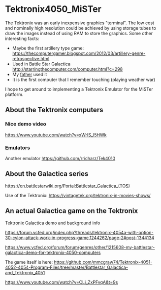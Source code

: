 Tektronix4050_MiSTer
==============================================================================

The Tektronix was an early inexpensive graphics "terminal".
The low cost and nominally high resolution could be achieved by using storage tubes to draw the images instead of using RAM to store the graphics. Some other interesting facts:

- Maybe the first artillery type game:
  https://thecomputergamer.blogspot.com/2012/03/artillery-genre-retrospective.html
- Used in Battle Star Galactica
  http://starringthecomputer.com/computer.html?c=298
- My [father](doc\images\dangerous_mission.jpg) used it
- It is the first computer that I remember touching (playing weather war)

I hope to get around to implementing a Tektronix Emulator for the MiSTer platform.

About the Tektronix computers
------------------------------------------------------------------------------

### Nice demo video

https://www.youtube.com/watch?v=xWrIS_l5HWk

### Emulators

Another emulator
https://github.com/rricharz/Tek4010

About the Galactica series
------------------------------------------------------------------------------

https://en.battlestarwiki.org/Portal:Battlestar_Galactica_(TOS)

Use of the Tektronix:
https://vintagetek.org/tektronix-in-movies-shows/

An actual Galactica game on the Tektronix
------------------------------------------------------------------------------

Tektronix Galactica demo and background info

https://forum.vcfed.org/index.php?threads/tektronix-4054a-with-option-30-cylon-attack-work-in-progress-game.1244262/page-2#post-1344134

https://www.vcfed.org/forum/forum/genres/other/1215608-my-battlestar-galactica-demo-for-tektronix-4050-computers

The game itself is here:
https://github.com/mmcgraw74/Tektronix-4051-4052-4054-Program-Files/tree/master/Battlestar_Galactica-and_Tektronix_4051

https://www.youtube.com/watch?v=CLi_ZxPFvqA&t=9s